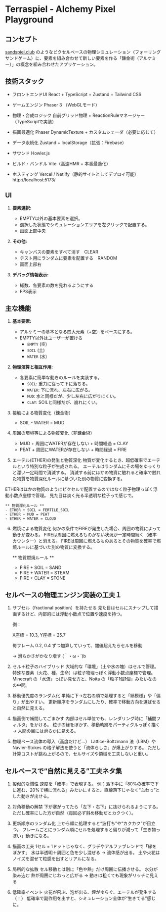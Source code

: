 # Terraspiel - Alchemy Pixel Playground

## コンセプト

[sandspiel.club](https://sandspiel.club/) のようなピクセルベースの物理シミュレーション（フォーリングサンドゲーム）に、要素を組み合わせて新しい要素を作る「錬金術（アルケミー）」の概念を組み合わせたアプリケーション。

## 技術スタック

- フロントエンドUI
React + TypeScript + Zustand + Tailwind CSS

- ゲームエンジン
Phaser 3
（WebGLモード）

- 物理・合成ロジック
自前グリッド物理 + ReactionRuleマネージャー（TypeScriptで実装）

- 描画最適化
Phaser DynamicTexture + カスタムシェーダ（必要に応じて）

- データ永続化
Zustand + localStorage（拡張：Firebase）

- サウンド
Howler.js

- ビルド・バンドル
Vite（高速HMR + 本番最適化）

- ホスティング
Vercel / Netlify（静的サイトとしてデプロイ可能）
http://localhost:5173/

## UI

1.  **要素選択:**
    - EMPTY以外の基本要素を選択。
    - 選択した状態でシミュレーションエリアを左クリックで配置する。
    - 画面上部中央

2.  **その他:**
    - キャンバスの要素をすべて消す　CLEAR
    - テスト用にランダムに要素を配置する　RANDOM
    - 画面上部右

3.  **デバッグ情報表示:**
    - 総数、各要素の数を見れるようにする
    - FPS表示

## 主な機能

1.  **基本要素:**
    - アルケミーの基本となる四大元素（+空）をベースにする。
    - EMPTY以外はユーザーが置ける
        -   `EMPTY` (空)
        -   `SOIL` (土)
        -   `WATER` (水)

2.  **物理演算と相互作用:**
    -   各要素に簡単な動きのルールを実装する。
        -   `SOIL`: 重力に従って下に落ちる。
        -   `WATER`: 下に流れ、左右に広がる。
        -   `MUD`: 水と同様だが、少し左右に広がりにくい。
        -   `CLAY`: SOILと同様だが、崩れにくい。

3. 接触による物質変化（錬金術）
    - SOIL - WATER = MUD

4. 周囲の環境等による物質変化（非錬金術）
    - MUD + 周囲にWATERが存在しない + 時間経過 = CLAY
    - PEAT + 周囲にWATERが存在しない + 時間経過 = FIRE

5. エーテル(ETHER)の発生と物質深化
物質が変化するとき、超低確率でエーテルという特別な粒子が生成される。
エーテルはランダムにその場をゆっくりと漂い一定時間で消滅する。
消滅する前にほかの物資に触れると確率で触れた物質を物質深化ルールに基づいた別の物質に変換する。

ETHERはほかの物質のようにピクセルで配置するのではなく粒子物理っぽく浮動小数点座標で管理。
見た目は淡く光る半透明な粒子って感じで。
 
    ** 物質深化ルール **
    - ETHER + SOIL = FERTILE_SOIL
    - ETHER + MUD = PEAT
    - ETHER + WATER = CLOUD

6. 燃焼による物質変化
何かの条件でFIREが発生した場合、周囲の物質によって動きが変わる。
FIREは周囲に燃えるものがない状況が一定時間続く（確率カウンター）と消える。
FIREは周囲に燃えるものあるとその物質を確率で燃焼ルールに基づいた別の物質に変換する。

    ** 物質燃焼ルール **
    - FIRE + SOIL = SAND
    - FIRE + WATER = STEAM
    - FIRE + CLAY = STONE

## セルベースの物理エンジン実装の工夫１
1. サブセル（fractional position）を持たせる
    見た目はセルにスナップして描画するけど、内部的には浮動小数点で位置や速度を持つ。

    例：

    X座標 = 10.3, Y座標 = 25.7

    毎フレーム 0.2, 0.4 ずつ加算していって、閾値超えたらセルを移動

    → 滑らかさがかなり増す (｀・ω・´)b

2. セル＋粒子のハイブリッド
    大域的な「環境」（土や水の塊）はセルで管理。
    特殊な要素（火花、種、生命）は粒子物理っぽく浮動小数点座標で管理。
    Minecraft の「水流」っぽい見せ方と、Noita の「粒子1個1個」みたいなのの中間。

3. 移動優先度のランダム化
    単純に下→左右の順で処理すると「縞模様」や「偏り」が出やすい。
    更新順序をランダムにしたり、確率で移動方向を選ばせると自然に見える。

4. 描画側で補間してごまかす
    内部はセル単位でも、レンダリング時に「補間フィルタ」をかける。
    粒子の縁をぼかす、移動軌跡をパーティクルっぽく描く → 人間の目には滑らかに見える。

5. 物理ベース流体の導入（高度だけど…）
    Lattice-Boltzmann 法（LBM）や Navier-Stokes の格子解法を使うと「流体らしさ」が爆上がりする。
    ただし計算コストが跳ね上がるので、セルサイズや領域を工夫しないと重い。

## セルベースで“自然に見える”工夫ネタ集
1. 擬似的な慣性
    速度を「確率」で表現する。
    例：落下中に「80%の確率で下に進む、20%で横に流れる」みたいにすると、直線落下じゃなく“ふわっ”とした動きが出せる。

2. 対角移動の解禁
    下が塞がってたら「左下・右下」に抜けられるようにする。
    ただし確率にした方が自然（毎回必ず斜め移動だとカクつく）。

3. 更新順序のランダム化
    上から順に処理すると“波打ち”や“カクカク”が目立つ。
    フレームごとにランダム順にセルを処理すると偏りが減って「生き物っぽい」動きになる。

4. 描画の工夫
    1セル = 1ドットじゃなく、グラデやアルファブレンドで「縁をぼかす」
    水は半透明＋周囲と色を少し混ぜる → 流体感が出る。
    土や火花はノイズを混ぜて粒感を出すとリアルになる。

5. 局所的な拡散
    セル移動とは別に「色や熱」だけ周囲に伝播させる。
    水分が染み込む
    熱が周囲にじわっと広がる
    → 動きは粗くても現象がリッチに見える

6. 低確率イベント
    火花が飛ぶ、泡が出る、煙がゆらぐ、エーテルが発生する（！）
    低確率で副作用を出すと、シミュレーション全体が“生きてる”感じに。

